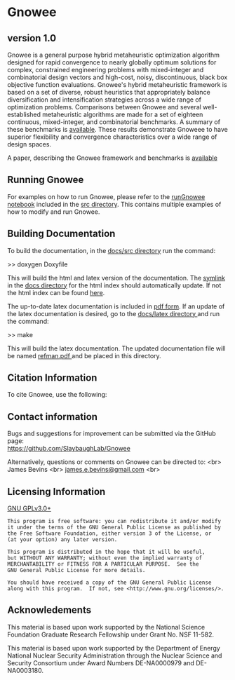 # Gnowee

## version 1.0

Gnowee is a general purpose hybrid metaheuristic optimization algorithm designed for rapid convergence to nearly globally optimum solutions for complex, constrained engineering problems with mixed-integer and combinatorial design vectors and high-cost, noisy, discontinuous, black box objective function evaluations. Gnowee's hybrid metaheuristic framework is based on a set of diverse, robust heuristics that appropriately balance diversification and intensification strategies across a wide range of optimization problems.
Comparisons between Gnowee and several well-established metaheuristic algorithms are made for a set of eighteen continuous, mixed-integer, and combinatorial benchmarks. A summary of these benchmarks is <a href='Benchmarks/results/Gnowee_Benchmark_Results.pdf'>available</a>. These results demonstrate Gnoweee to have superior flexibility and convergence characteristics over a wide range of design spaces.

A paper, describing the Gnowee framework and benchmarks is <a href='docs/IEEE_Gnowee.pdf'>available</a>

## Running Gnowee

For examples on how to run Gnowee, please refer to the <a href='/src/runGnowee.ipynb'>runGnowee notebook</a> included in the <a href='src'>src directory</a>.  This contains multiple examples of how to modify and run Gnowee.

## Building Documentation

To build the documentation, in the <a href='docs/src'>docs/src directory</a> run the command:

\>> doxygen Doxyfile

This will build the html and latex version of the documentation.  The <a href='docs/GnoweeDocs.html'>symlink</a> in the <a href='docs/'>docs directory</a> for the html index should automatically update.  If not the html index can be found <a href='docs/html/index.html'>here</a>.

The up-to-date latex documentation is included in <a href='docs/GnoweeDocs.pdf'> pdf form</a>.  If an update of the latex documentation is desired, go to the <a href='docs/latex'>docs/latex directory </a> and run the command:

\>> make

This will build the latex documentation.  The updated documentation file will be named <a href='docs/latex/refman.pdf'>refman.pdf </a> and be placed in this directory.


## Citation Information
To cite Gnowee, use the following: <br/>

## Contact information

Bugs and suggestions for improvement can be submitted via the GitHub page: <br/>
https://github.com/SlaybaughLab/Gnowee

Alternatively, questions or comments on Gnowee can be directed to: <br\>
James Bevins  <br\>
james.e.bevins@gmail.com  <br\>

## Licensing Information
<a href='licensing/LICENSE'>GNU GPLv3.0+ </a> <br/>

    This program is free software: you can redistribute it and/or modify
    it under the terms of the GNU General Public License as published by
    the Free Software Foundation, either version 3 of the License, or
    (at your option) any later version.

    This program is distributed in the hope that it will be useful,
    but WITHOUT ANY WARRANTY; without even the implied warranty of
    MERCHANTABILITY or FITNESS FOR A PARTICULAR PURPOSE.  See the
    GNU General Public License for more details.

    You should have received a copy of the GNU General Public License
    along with this program.  If not, see <http://www.gnu.org/licenses/>.

## Acknowledements
This material is based upon work supported by the National Science Foundation
Graduate Research Fellowship under Grant No. NSF 11-582.

This material is based upon work supported by the Department of Energy National Nuclear Security Administration through the Nuclear Science and Security Consortium under Award Numbers DE-NA0000979 and DE-NA0003180.
